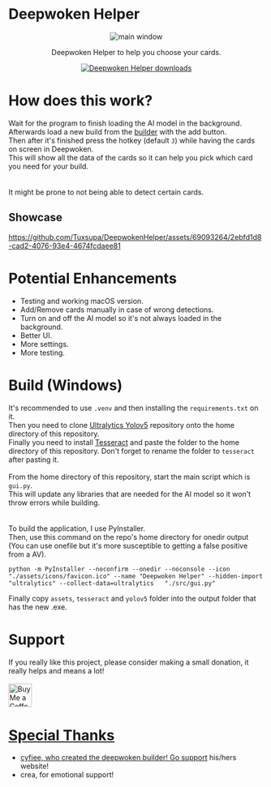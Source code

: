 # Deepwoken Helper

<div align="center">
  <img src="https://github.com/Tuxsupa/DeepwokenHelper/assets/69093264/9039ed81-6bea-4725-a169-d0d2d799c248" alt="main window">
  <p>
    Deepwoken Helper to help you choose your cards.
  </p>
  <a href="https://github.com/Tuxsupa/DeepwokenHelper/releases"><img alt="Deepwoken Helper downloads" src="https://img.shields.io/github/downloads/Tuxsupa/DeepwokenHelper/total?label=Downloads"/></a>
</div>

# How does this work?
Wait for the program to finish loading the AI model in the background.\
Afterwards load a new build from the [builder](https://deepwoken.co/) with the add button.\
Then after it's finished press the hotkey (default `J`) while having the cards on screen in Deepwoken.\
This will show all the data of the cards so it can help you pick which card you need for your build.\
\
\
It might be prone to not being able to detect certain cards.

## Showcase
https://github.com/Tuxsupa/DeepwokenHelper/assets/69093264/2ebfd1d8-cad2-4076-93e4-4674fcdaee81

# Potential Enhancements
- Testing and working macOS version.
- Add/Remove cards manually in case of wrong detections.
- Turn on and off the AI model so it's not always loaded in the background.
- Better UI.
- More settings.
- More testing.

# Build (Windows)
It's recommended to use `.venv` and then installing the `requirements.txt` on it.\
Then you need to clone [Ultralytics Yolov5](https://github.com/ultralytics/yolov5) repository onto the home directory of this repository.\
Finally you need to install [Tesseract](https://github.com/UB-Mannheim/tesseract/wiki) and paste the folder to the home directory of this repository. Don't forget to rename the folder to `tesseract` after pasting it.
\
\
From the home directory of this repository, start the main script which is `gui.py`.\
This will update any libraries that are needed for the AI model so it won't throw errors while building.\
\
\
To build the application, I use PyInstaller.\
Then, use this command on the repo's home directory for onedir output (You can use onefile but it's more susceptible to getting a false positive from a AV).
```
python -m PyInstaller --noconfirm --onedir --noconsole --icon "./assets/icons/favicon.ico" --name "Deepwoken Helper" --hidden-import "ultralytics" --collect-data=ultralytics   "./src/gui.py"
```
Finally copy `assets`, `tesseract` and `yolov5` folder into the output folder that has the new .exe.

# Support
If you really like this project, please consider making a small donation, it really helps and means a lot!
\
\
<a href='https://ko-fi.com/tuxsuper' target='_blank'><img height='35' style='border:0px;height:46px;' src='https://az743702.vo.msecnd.net/cdn/kofi3.png?v=0' border='0' alt='Buy Me a Coffee at ko-fi.com' />

# Special Thanks

- cyfiee, who created the deepwoken builder! Go [support](https://deepwoken.co/support) his/hers website!
- crea, for emotional support!
